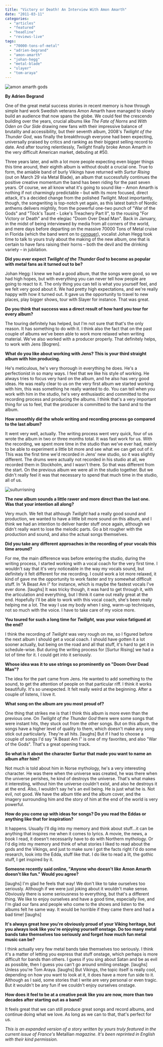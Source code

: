 ```yaml
---
title: "Victory or Death! An Interview With Amon Amarth"
date: "2011-03-11"
categories: 
  - "articles"
  - "featured"
  - "headline"
  - "reviews-live"
tags: 
  - "70000-tons-of-metal"
  - "adrien-begrand"
  - "amon-amarth"
  - "johan-hegg"
  - "metal-blade"
  - "slayer"
  - "tom-araya"
---
```


![](http://www.hellbound.ca/wp-content/uploads/2011/03/amon-amarth-gods-595x396.jpg "amon amarth gods")

**By Adrien Begrand**

One of the great metal success stories in recent memory is how through simple hard work Swedish veterans Amon Amarth have managed to slowly build an audience that now spans the globe. We could feel the crescendo building over the years, crucial albums like _The Fate of Norns_ and _With Oden on Our Side_ drawing new fans with their impressive balance of brutality and accessibility, but their seventh album, 2008's _Twilight of the Thunder God_, was finally the breakthrough everyone had been expecting, universally praised by critics and ranking as their biggest selling record to date. And after touring relentlessly, _Twilight_ finally broke Amon Amarth in the very difficult American market, debuting at #50.

Three years later, and with a lot more people expecting even bigger things this time around, their eighth album is without doubt a crucial one. True to form, the amiable band of burly Vikings have returned with _Surtur Rising_ (out on March 29 via Metal Blade), an album that successfully continues the positive creative momentum the band has been riding for the past seven years. Of course, we all know what it's going to sound like – Amon Amarth is nothing if not charmingly predictable – but with its more focused, direct attack, it's a decided change from the polished _Twilight_. Most importantly, though, the songwriting is top-notch yet again, as this latest batch of Nordic anthems delivers mightily, from the powerful one-two punch of "War of the Gods" and "Töck's Taunt - Loke's Treachery Part II", to the rousing "For Victory or Death" and the elegiac "Doom Over Dead Man". Back in January, in the midst of being interviewed by media from all corners of the world, and mere days before departing on the massive 70000 Tons of Metal cruise in Florida (which the band went on to [conquer](http://www.hellbound.ca/2011/02/70000-tons-of-metal-cruise-recap-part-4/)), vocalist Johan Hegg took time to talk to yours truly about the making of the new album, one that is certain to have fans raising their horns – both the devil and the drinking variety – in jubilation.

**Did you ever expect _Twilight of the Thunder God_ to become as popular with metal fans as it turned out to be?**

Johan Hegg: I knew we had a good album, that the songs were good, so we had high hopes, but with everything you can never tell how people are going to react to it. The only thing you can tell is what you yourself feel, and we felt very good about it. We had pretty high expectations, and we're really happy with how it turned out. It gave us the opportunity to travel to new places, play bigger shows, tour with Slayer for instance. That was great.

****Do you think that success was a direct result of how hard you tour for every album?****

The touring definitely has helped, but I'm not sure that that's the only reason. It has something to do with it. I think also the fact that on the past couple of albums we've been able to work more relaxed when writing material. We've also worked with a producer properly. That definitely helps, to work with Jens \[Bogren\].

****What do you like about working with Jens? This is your third straight album with him producing.****

He's meticulous, he's very thorough in everything he does. He's a perfectionist in so many ways. I feel that we like his style of working. He always tries to focus very hard on the album, and he also has very good ideas. He was really clear to us on the very first album we started working with him, this was something he really wanted to do. You can tell when you work with him in the studio, he's very enthusiastic and committed to the recording process and producing the albums. I think that's a very important thing for us to feel, that the producer is committed to the band and to the album.

****How smoothly did the whole writing and recording process go compared to the last album?****

It went very well, actually. The writing process went very quick, four of us wrote the album in two or three months total. It was fast work for us. With the recording, we spent more time in the studio than we've ever had, mainly to be able to experiment a little bit more and see what we can get out of it. This was the first time we'd recorded in Jens' new studio, so it was slightly different. The drums were actually not recorded in his studio at all, we recorded them in Stockholm, and I wasn't there. So that was different from the start. On the previous album we were all in the studio together. But we didn't really feel it was that necessary to spend that much time in the studio, all of us.

![](http://www.hellbound.ca/wp-content/uploads/2011/03/sulturrisning.jpg "sulturrisning")

****The new album sounds a little rawer and more direct than the last one. Was that your intention all along?****

Very much. We felt that although _Twilight_ had a really good sound and production, we wanted to have a little bit more sound on this album, and I think we had an intention to deliver harder stuff once again, although we didn't really want to lose the melodic parts. Go a bit rougher with the production and sound, and also the actual songs themselves.

****Did you take any different approaches in the recording of your vocals this time around?****

For me, the main difference was before entering the studio, during the writing process, I started working with a vocal coach for the very first time. I wouldn't say that it's very noticeable in the way my vocals sound, but definitely it felt different for me recording. I could work a lot more relaxed, it kind of gave me the opportunity to work faster and try somewhat difficult stuff. In "A Beast Am I" for instance, which is maybe the fastest vocals I've ever done. \[laughs\] It was tricky though, it was hard to get through it, with the articulation and everything, but I think it came out really great at the end. Hopefully I'll be able to work with this vocal coach, she's been really helping me a lot. The way I use my body when I sing, warm-up techniques, not so much with the voice. I have to take care of my voice more.

****You toured for such a long time for _Twilight,_ was your voice fatigued at the end?****

I think the recording of _Twilight_ was very rough on me, so I figured before the next album I should get a vocal coach. I should have gotten it a lot sooner actually, but being on the road and all that stuff, it's hard to get it in schedule-wise. But during the writing process for \[Surtur Rising\] we had a lot of time for it. I could get into it seriously.

**Whose idea was it to use strings so prominently on "Doom Over Dead Man"?**

The idea for the part came from Jens. He wanted to add something to the sound, to get the attention of people on that particular riff. I think it works beautifully. It's so unexpected. It felt really weird at the beginning. After a couple of listens, I love it.

**What song on the album are you most proud of?**

One thing that strikes me is that I think this album is more even than the previous one. On _Twilight of the Thunder God_ there were some songs that were instant hits, they stuck out from the other songs. But on this album, the songs have a higher level of quality to them, which doesn't make any song stick out particularly. They're all hits. \[laughs\] But if I had to choose a couple of songs I'd say "A Beast Am I" is one of my favorites, and also "War of the Gods". That's a great opening track.

**So what is it about the character Surtur that made you want to name an album after him?**

Not much is told about him in Norse mythology, he's a very interesting character. He was there when the universe was created, he was there when the universe perishes, he kind of destroys the universe. That's what makes it interesting, without him the universe couldn't exist, and also he destroys it at the end. Also, I wouldn't say he's an evil being. He is just what he is. Not evil, not good. We have the album title and the album cover, and the imagery surrounding him and the story of him at the end of the world is very powerful.

**How do you come up with ideas for songs? Do you read the Eddas or anything like that for inspiration?**

It happens. Usually I'll dig into my memory and think about stuff…it can be anything that inspires me when it comes to lyrics. A movie, the news, a book I read, it doesn't necessarily have to do with Northern mythology. Or I'd dig into my memory and think of what stories I liked to read about the gods and the Vikings, and just to make sure I got the facts right I'd do some research, look into the Edda, stuff like that. I do like to read a lit, the gothic stuff, I get inspired by it.

**Someone recently said online, "Anyone who doesn't like Amon Amarth doesn't like fun." Would you agree?**

\[laughs\] I'm glad he feels that way! We don't like to take ourselves too seriously. Although if we were just joking about it wouldn't make sense. Obviously there is some seriousness to everything, but that's a different thing. We like to enjoy ourselves and have a good time, especially live, and I'm glad our fans and people who come to the shows and listen to the albums felt he same way. It would be horrible if they came there and had a bad time! \[laughs\]

**It's always great how you're obviously proud of your Viking heritage, but you always look like you're enjoying yourself onstage. Do too many metal bands take themselves too seriously and forget how much fun metal music can be?**

I think actually very few metal bands take themselves too seriously. I think it's a matter of letting you express that stuff onstage, which perhaps is more difficult for bands than others. I guess if you sing about Satan and be as evil as possible, then I guess you can't go around smiling onstage. \[laughs\] Unless you're Tom Araya. \[laughs\] But Vikings, the topic itself is really cool, depending on how you want to look at it, it does have a more fun side to it. Although as I said, some stories that I write are very personal or even tragic. But it wouldn't be any fun if we couldn't enjoy ourselves onstage.

**How does it feel to be at a creative peak like you are now, more than two decades after starting out as a band?**

It feels great that we can still produce great songs and record albums, and continue doing what we love. As long as we can to that, that's perfect for us.

_This is an expanded version of a story written by yours truly featured in the current issue of France's_ Metallian _magazine. It's been reprinted in English with their kind permission._
